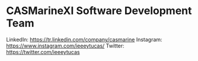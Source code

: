 # CASMarineXI Software Development Team
LinkedIn: https://tr.linkedin.com/company/casmarine
Instagram: https://www.instagram.com/ieeeytucas/
Twitter: https://twitter.com/ieeeytucas
